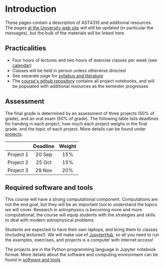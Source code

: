 # Introduction

These pages contain a description of AST4310 and additional resources. The pages [at the University web site](https://www.uio.no/studier/emner/matnat/astro/AST4310/h24/index.html) will still be updated (in particular the messages), but the bulk of the materials will be linked here.

## Practicalities

- Four hours of lectures and two hours of exercise classes per week (see [calendar](https://www.uio.no/studier/emner/matnat/astro/AST4310/h24/timeplan/index.html))
- Classes will be held in person unless otherwise directed
- See separate page for [syllabus and literature](literature/)
- The [course's github repository](https://github.com/tiagopereira/ast4310) contains all project notebooks, and will be populated with additional resources as the semester progresses

## Assessment

The final grade is determined by an assessment of three projects (50% of grade), and an oral exam (50% of grade). The following table lists deadlines for handing in each project, how much each project weighs in the final grade, and the topic of each project. More details can be found under [projects](projects/). 

|        | Deadline          | Weight  |
| ------------- |:-------------:| :----:|
| Project 1   | 20 Sep | 15% |
| Project 2   | 25 Oct | 15% |
| Project 3   | 29 Nov | 20% |

## Required software and tools

This course will have a strong computational component. Computations are not the end goal, but they will be an important tool to understand the topics we will cover. Research in astrophysics is becoming more and more computational; the course will equip students with the strategies and skills to deal with modern astrophysical problems. 

Students are expected to have their own laptops, and bring them to classes (including lectures!). We will make use of [JupyterHub](https://jupyterhub.uio.no/user/home/lab), so all you need to run the examples, exercises, and projects is a computer with internet access! 

The projects are in the Python programming language in Jupyter notebook format. More details about the software and computing environment can be found in [software and tools](tools/).
